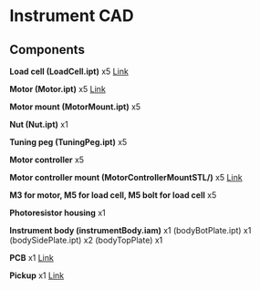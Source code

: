 # Instrument CAD

## Components
**Load cell (LoadCell.ipt)** x5
[Link](https://docs.google.com/document/d/1cVZ9kyfgwo-CAAAcS6GsGvPKPlq0ejIPEbx3c33FEpI/edit)

**Motor (Motor.ipt)** x5
[Link](https://www.pololu.com/product/4751)

**Motor mount (MotorMount.ipt)** x5

**Nut (Nut.ipt)** x1

**Tuning peg (TuningPeg.ipt)** x5

**Motor controller** x5

**Motor controller mount (MotorControllerMountSTL/)** x5
[Link](https://www.thingiverse.com/thing:773672)

**M3 for motor, M5 for load cell, M5 bolt for load cell** x5

**Photoresistor housing** x1

**Instrument body (instrumentBody.iam)** x1
 (bodyBotPlate.ipt) x1 (bodySidePlate.ipt) x2 (bodyTopPlate) x1

**PCB** x1
[Link](https://www.amazon.com/ELEGOO-Prototype-Soldering-Compatible-Arduino/dp/B072Z7Y19F/)

**Pickup** x1
[Link](https://www.sweetwater.com/store/detail/SSL-5--seymour-duncan-ssl-5-custom-staggered-pole-strat-pickup)
